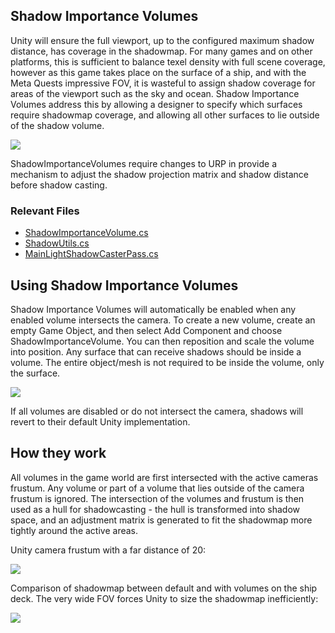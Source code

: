 ## Shadow Importance Volumes 

Unity will ensure the full viewport, up to the configured maximum shadow distance, has coverage in the shadowmap. For many games and on other platforms, this is sufficient to balance texel density with full scene coverage, however as this game takes place on the surface of a ship, and with the Meta Quests impressive FOV, it is wasteful to assign shadow coverage for areas of the viewport such as the sky and ocean. Shadow Importance Volumes address this by allowing a designer to specify which surfaces require shadowmap coverage, and allowing all other surfaces to lie outside of the shadow volume.

![](./Images/ShadowImportance/Fig1.png)

ShadowImportanceVolumes require changes to URP in provide a mechanism to adjust the shadow projection matrix and shadow distance before shadow casting.

### Relevant Files
- [ShadowImportanceVolume.cs](../Assets/NorthStar/Scripts/Utils/ShadowImportanceVolume.cs)
- [ShadowUtils.cs](../Packages/com.unity.render-pipelines.universal/Runtime/ShadowUtils.cs)
- [MainLightShadowCasterPass.cs](../Packages/com.unity.render-pipelines.universal/Runtime/Passes/MainLightShadowCasterPass.cs)

## Using Shadow Importance Volumes

Shadow Importance Volumes will automatically be enabled when any enabled volume intersects the camera. To create a new volume, create an empty Game Object, and then select Add Component and choose ShadowImportanceVolume. You can then reposition and scale the volume into position. Any surface that can receive shadows should be inside a volume. The entire object/mesh is not required to be inside the volume, only the surface.

![](./Images/ShadowImportance/Fig2.png)

If all volumes are disabled or do not intersect the camera, shadows will revert to their default Unity implementation.

## How they work

All volumes in the game world are first intersected with the active cameras frustum. Any volume or part of a volume that lies outside of the camera frustum is ignored. The intersection of the volumes and frustum is then used as a hull for shadowcasting - the hull is transformed into shadow space, and an adjustment matrix is generated to fit the shadowmap more tightly around the active areas.

Unity camera frustum with a far distance of 20:

![](./Images/ShadowImportance/Fig3.png)

Comparison of shadowmap between default and with volumes on the ship deck. The very wide FOV forces Unity to size the shadowmap inefficiently:

![](./Images/ShadowImportance/Fig4.png)

